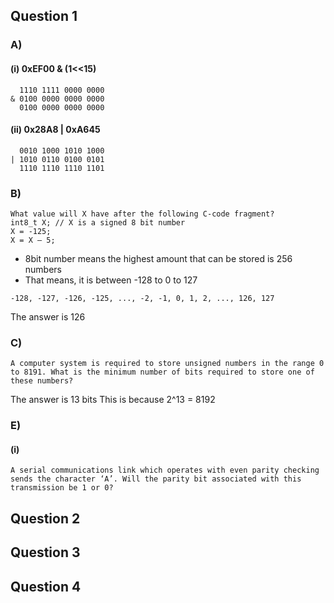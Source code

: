 ## Question 1
### A)
#### (i) 0xEF00 & (1<<15)
```
  1110 1111 0000 0000
& 0100 0000 0000 0000
  0100 0000 0000 0000
```

#### (ii) 0x28A8 | 0xA645
```
  0010 1000 1010 1000
| 1010 0110 0100 0101
  1110 1110 1110 1101
```
### B)
```
What value will X have after the following C-code fragment?
int8_t X; // X is a signed 8 bit number
X = -125;
X = X – 5;
```

- 8bit number means the highest amount that can be stored is 256 numbers
- That means, it is between -128 to 0 to 127
```
-128, -127, -126, -125, ..., -2, -1, 0, 1, 2, ..., 126, 127
```

The answer is 126

### C) 
```
A computer system is required to store unsigned numbers in the range 0 to 8191. What is the minimum number of bits required to store one of these numbers?
```

The answer is 13 bits
This is because 2^13 = 8192

### E)

#### (i)
```
A serial communications link which operates with even parity checking sends the character ‘A’. Will the parity bit associated with this transmission be 1 or 0?
```



## Question 2

## Question 3

## Question 4